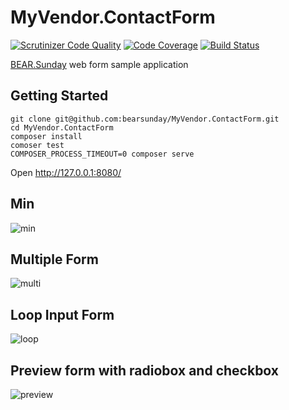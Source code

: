 # MyVendor.ContactForm

[![Scrutinizer Code Quality](https://scrutinizer-ci.com/g/ray-di/Ray.WebFormModule/badges/quality-score.png?b=1.x)](https://scrutinizer-ci.com/g/ray-di/Ray.WebFormModule/?branch=1.x)
[![Code Coverage](https://scrutinizer-ci.com/g/ray-di/Ray.WebFormModule/badges/coverage.png?b=1.x)](https://scrutinizer-ci.com/g/ray-di/Ray.WebFormModule/?branch=1.x)
[![Build Status](https://travis-ci.org/bearsunday/MyVendor.ContactForm.svg?branch=master)](https://travis-ci.org/bearsunday/MyVendor.ContactForm)

[BEAR.Sunday](http://bearsunday.github.io/) web form sample application

## Getting Started

```
git clone git@github.com:bearsunday/MyVendor.ContactForm.git
cd MyVendor.ContactForm
composer install
comoser test
COMPOSER_PROCESS_TIMEOUT=0 composer serve
```
Open http://127.0.0.1:8080/

## Min
![min](https://user-images.githubusercontent.com/529021/30735643-b6a431f8-9fba-11e7-9145-6be9a441c9af.png)
## Multiple Form
![multi](https://user-images.githubusercontent.com/529021/30735735-03c3183c-9fbb-11e7-9393-ddec3b279f16.png)
## Loop Input Form
![loop](https://user-images.githubusercontent.com/529021/30735736-05c3fbba-9fbb-11e7-8d6a-da829c096b31.png)
## Preview form with radiobox and checkbox
![preview](https://user-images.githubusercontent.com/529021/30735752-11f2af80-9fbb-11e7-976c-325d1ad4a252.png)

 
